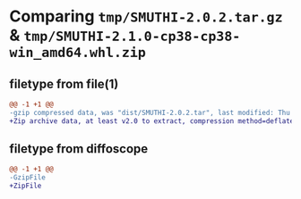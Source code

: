# Comparing `tmp/SMUTHI-2.0.2.tar.gz` & `tmp/SMUTHI-2.1.0-cp38-cp38-win_amd64.whl.zip`

## filetype from file(1)

```diff
@@ -1 +1 @@
-gzip compressed data, was "dist/SMUTHI-2.0.2.tar", last modified: Thu Nov 17 16:55:31 2022, max compression
+Zip archive data, at least v2.0 to extract, compression method=deflate
```

## filetype from diffoscope

```diff
@@ -1 +1 @@
-GzipFile
+ZipFile
```

